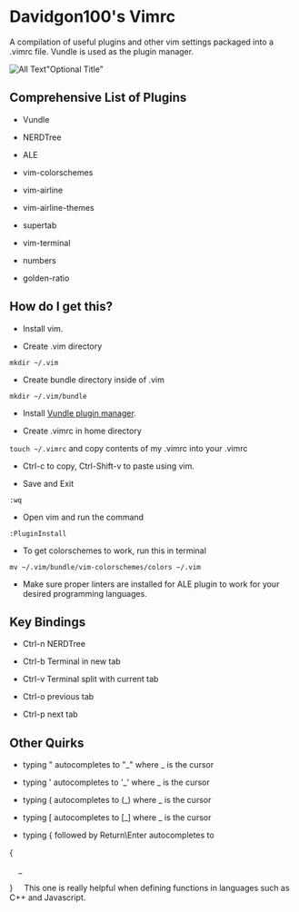 # Davidgon100's Vimrc

A compilation of useful plugins and other vim settings packaged into a .vimrc file. Vundle is used as the plugin manager.

![All Text](/Vimrc/blob/master/Screenshot/1.png)"Optional Title"

## Comprehensive List of Plugins

* Vundle

* NERDTree

* ALE

* vim-colorschemes

* vim-airline

* vim-airline-themes

* supertab

* vim-terminal

* numbers

* golden-ratio

## How do I get this?

* Install vim.

* Create .vim directory

`mkdir ~/.vim`

* Create bundle directory inside of .vim

`mkdir ~/.vim/bundle`

* Install [Vundle plugin manager](https://github.com/VundleVim/Vundle.vim).

* Create .vimrc in home directory 

`touch ~/.vimrc` and copy contents of my .vimrc into your .vimrc

* Ctrl-c to copy, Ctrl-Shift-v to paste using vim.

* Save and Exit

`:wq`

* Open vim and run the command

`:PluginInstall`

* To get colorschemes to work, run this in terminal

`mv ~/.vim/bundle/vim-colorschemes/colors ~/.vim`

* Make sure proper linters are installed for ALE plugin to work for your desired programming languages.

## Key Bindings

* Ctrl-n NERDTree

* Ctrl-b Terminal in new tab

* Ctrl-v Terminal split with current tab

* Ctrl-o previous tab

* Ctrl-p next tab

## Other Quirks

* typing " autocompletes to "_" where _ is the cursor

* typing ' autocompletes to '_' where _ is the cursor

* typing ( autocompletes to (_) where _ is the cursor

* typing [ autocompletes to [_] where _ is the cursor

* typing { followed by Return\Enter autocompletes to 

{
 
&nbsp;&nbsp;&nbsp;&nbsp;_

} &nbsp;&nbsp;&nbsp;&nbsp;This one is really helpful when defining functions in languages such as C++ and Javascript.
